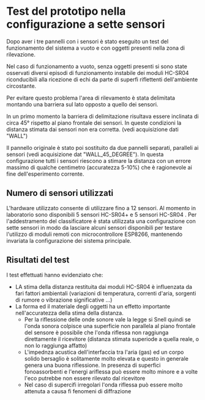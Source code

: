 # Test del prototipo nella configurazione a sette sensori

Dopo aver i tre pannelli con i sensori è stato eseguito un test del funzionamento del sistema a vuoto e con oggetti presenti nella zona di rilevazione.

Nel caso di funzionamento a vuoto, senza oggetti presenti si sono state osservati diversi episodi di funzionamento instabile dei moduli HC-SR04 riconducibili alla ricezione di echi da parte di superfi riflettenti dell'ambiente circostante.

Per evitare questo problema l'area di rilevamento è stata delimitata montando una barriera sul lato opposto a quello dei sensori. 

In un primo momento la barriera di delimitazione risultava essere inclinata di circa 45° rispetto al piano frontale dei sensori. In queste condizioni la distanza stimata dai sensori non era corretta. (vedi acquisizione dati "WALL")

Il pannello originale è stato poi sostituito da due pannelli separati, paralleli ai sensori (vedi acquisizione dat "WALL_45_DEGREE"). In questa configurazione tutti i sensori riescono a stimare la distanza con un errore massimo di qualche centimetro (accuratezza 5-10%) che è ragionevole ai fine dell'esperimento corrente.

## Numero di sensori utilizzati

L'hardware utilizzato consente di utilizzare fino a 12 sensori. Al momento in laboratorio sono disponibili 5 sensori HC-SR04+ e 5 sensori HC-SR04 . Per l'addestramento del classificatore è stata utilizzata una configurazione con sette sensori in modo da lasciare alcuni sensori disponibili per testare l'utilizzo di moduli remoti con microcontrollore ESP8266, mantenendo invariata la configurazione dei sistema principale.

## Risultati del test
I test effettuati hanno evidenziato che:

-  LA stima della distanza restituita dai moduli HC-SR04 è influenzata da fari fattori ambientali (variazioni di temperatura, correnti d'aria, sorgenti di rumore o vibrazione significative ...)
- La forma ed il materiale degli oggetti ha un effetto importante nell'accuratezza della stima della distanza. 
  - Per la riflessione delle onde sonore vale la legge si Snell quindi se l'onda sonora colpisce una superficie non parallela al piano frontale del sensore è possibile che l'onda riflessa non raggiunga direttamente il ricevitore (distanza stimata superiode a quella reale, o non lo raggiunga affatto)
  - L'impednza acustica dell'interfaccia tra l'aria (gas) ed un corpo solido bersaglio è solitamente molto elevata e questo in generale genera una buona riflessione. In presenza di superfici  fonoassorbenti e l'energi ariflessa può essere molto minore e a volte l'eco putrebbe non essere rilevato dal ricevitore
  - Nel caso di supercifi irregolari l'onda riflessa può essere molto attenuta a causa fi fenomeni di diffrazione

